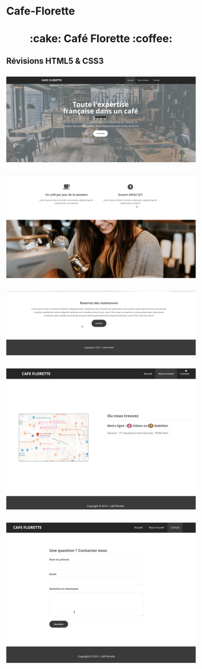 # Cafe-Florette

<h1 align="center">:cake: Café Florette :coffee:</h1>

## Révisions HTML5 & CSS3

<h2 align="center">
  <img src="images/maquette1.png" style="max-width:100%" alt="cafe florette" />
</h2>

<h2 align="center">
  <img src="images/maquette2.png" style="max-width:100%" alt="cafe florette" />
</h2>

<h2 align="center">
  <img src="images/maquette3.png" style="max-width:100%" alt="cafe florette" />
</h2>

<h2 align="center">
  <img src="images/maquette4.png" style="max-width:100%" alt="cafe florette" />
</h2>

<h2 align="center">
  <img src="images/maquette5.png" style="max-width:100%" alt="cafe florette" />
</h2>
